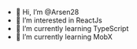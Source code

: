 - 👋 Hi, I’m @Arsen28
- 👀 I’m interested in ReactJs
- 🌱 I’m currently learning TypeScript
- 🌱 I’m currently learning MobX

<!---
Arsen28/Arsen28 is a ✨ special ✨ repository because its `README.md` (this file) appears on your GitHub profile.
You can click the Preview link to take a look at your changes.
--->
